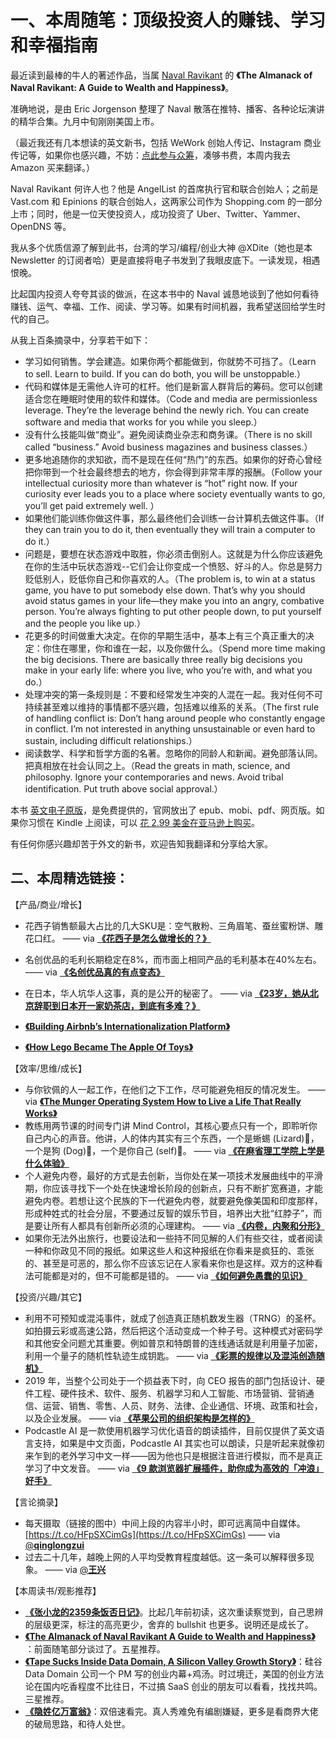 # 一、本周随笔：顶级投资人的赚钱、学习和幸福指南

最近读到最棒的牛人的著述作品，当属 [Naval Ravikant](https://en.wikipedia.org/wiki/Naval_Ravikant) 的 **《The Almanack of Naval Ravikant: A Guide to Wealth and Happiness》**。

准确地说，是由 Eric Jorgenson 整理了 Naval 散落在推特、播客、各种论坛演讲的精华合集。九月中旬刚刚美国上市。

（最近我还有几本想读的英文新书，包括 WeWork 创始人传记、Instagram 商业传记等，如果你也感兴趣，不妨：[点此参与众筹](http://zerodaybook.mikecrm.com/ZiQ0Ze7)，凑够书费，本周内我去 Amazon 买来翻译。）

Naval Ravikant 何许人也？他是 AngelList 的首席执行官和联合创始人；之前是 Vast.com 和 Epinions 的联合创始人，这两家公司作为 Shopping.com 的一部分上市；同时，他是一位天使投资人，成功投资了 Uber、Twitter、Yammer、OpenDNS 等。

我从多个优质信源了解到此书，台湾的学习/编程/创业大神 @XDite（她也是本 Newsletter 的订阅者哈）更是直接将电子书发到了我眼皮底下。一读发现，相遇恨晚。

比起国内投资人夸夸其谈的做派，在这本书中的 Naval 诚恳地谈到了他如何看待赚钱、运气、幸福、工作、阅读、学习等。如果有时间机器，我希望送回给学生时代的自己。

从我上百条摘录中，分享若干如下：
* 学习如何销售。学会建造。如果你两个都能做到，你就势不可挡了。（Learn to sell. Learn to build. If you can do both, you will be unstoppable.）
* 代码和媒体是无需他人许可的杠杆。他们是新富人群背后的筹码。您可以创建适合您在睡眠时使用的软件和媒体。（Code and media are permissionless leverage. They’re the leverage behind the newly rich. You can create software and media that works for you while you sleep.）
* 没有什么技能叫做“商业”。避免阅读商业杂志和商务课。（There is no skill called “business.” Avoid business magazines and business classes.）
* 更多地追随你的求知欲，而不是现在任何“热门”的东西。如果你的好奇心曾经把你带到一个社会最终想去的地方，你会得到非常丰厚的报酬。（Follow your intellectual curiosity more than whatever is “hot” right now. If your curiosity ever leads you to a place where society eventually wants to go, you’ll get paid extremely well. ）
* 如果他们能训练你做这件事，那么最终他们会训练一台计算机去做这件事。（If they can train you to do it, then eventually they will train a computer to do it.）
* 问题是，要想在状态游戏中取胜，你必须击倒别人。这就是为什么你应该避免在你的生活中玩状态游戏--它们会让你变成一个愤怒、好斗的人。你总是努力贬低别人，贬低你自己和你喜欢的人。（The problem is, to win at a status game, you have to put somebody else down. That’s why you should avoid status games in your life—they make you into an angry, combative person. You’re always fighting to put other people down, to put yourself and the people you like up.）
* 花更多的时间做重大决定。在你的早期生活中，基本上有三个真正重大的决定：你住在哪里，你和谁在一起，以及你做什么。（Spend more time making the big decisions. There are basically three really big decisions you make in your early life: where you live, who you’re with, and what you do.）
* 处理冲突的第一条规则是：不要和经常发生冲突的人混在一起。我对任何不可持续甚至难以维持的事情都不感兴趣，包括难以维系的关系。（The first rule of handling conflict is: Don’t hang around people who constantly engage in conflict. I’m not interested in anything unsustainable or even hard to sustain, including difficult relationships.）
* 阅读数学、科学和哲学方面的名著。忽略你的同龄人和新闻。避免部落认同。把真相放在社会认同之上。（Read the greats in math, science, and philosophy. Ignore your contemporaries and news. Avoid tribal identification. Put truth above social approval.）

本书 [英文电子原版](https://www.navalmanack.com/)，是免费提供的，官网放出了 epub、mobi、pdf、网页版。如果你习惯在 Kindle 上阅读，可以 [花 2.99 美金在亚马逊上购买](https://www.amazon.com/Almanack-Naval-Ravikant-Wealth-Happiness-ebook/dp/B08FF8MTM6)。

有任何你感兴趣却苦于外文的新书，欢迎告知我翻译和分享给大家。

## 二、本周精选链接：

【产品/商业/增长】
* 花西子销售额最大占比的几大SKU是：空气散粉、三角眉笔、蚕丝蜜粉饼、雕花口红。 —— via [**《花西子是怎么做增长的？》**]( https://ift.tt/2HWuoLy)
* 名创优品的毛利长期稳定在8%，而市面上相同产品的毛利基本在40%左右。 —— via [**《名创优品真的有点变态》**]( https://ift.tt/3291dw3)
* 在日本，华人坑华人这事，真的是公开的秘密了。 —— via [**《23岁，她从北京辞职到日本开一家奶茶店，到底有多难？》**]( https://ift.tt/31P1G69)

* [**《Building Airbnb’s Internationalization Platform》**]( https://ift.tt/37MdZE9)
* [**《How Lego Became The Apple Of Toys》**]( https://ift.tt/2hEfU1E)

【效率/思维/成长】
* 与你钦佩的人一起工作，在他们之下工作，尽可能避免相反的情况发生。 —— via [**《The Munger Operating System How to Live a Life That Really Works》**]( https://ift.tt/2KDnMBd)
* 教练用两节课的时间专门讲 Mind Control，其核心要点只有一个，即聆听你自己内心的声音。他讲，人的体内其实有三个东西，一个是蜥蜴 (Lizard)🦎，一个是狗 (Dog)🐶，一个是你自己 (self)🙋。  —— via [**《在麻省理工学院上学是什么体验》**]( https://ift.tt/2Eqedlh)
* 个人避免内卷，最好的方式是去创新，当你处在某一项技术发展曲线中的平滑期，你应该寻找下一个处在快速增长阶段的创新点，只有不断扩宽赛道，才能避免内卷。若想让这个民族的下一代避免内卷，就要避免像美国和印度那样，形成种姓式的社会分层，不要通过反智的娱乐节目，培养出大批“红脖子”，而是要让所有人都具有创新所必须的心理建构。 —— via [**《内卷，内聚和分形》**]( https://ift.tt/3dWY4Uq)
* 如果你无法外出旅行，也要设法和一些持不同见解的人们有些交往，或者阅读一种和你政见不同的报纸。如果这些人和这种报纸在你看来是疯狂的、乖张的、甚至是可恶的，那么你不应该忘记在人家看来你也是这样。双方的这种看法可能都是对的，但不可能都是错的。 —— via [**《如何避免愚蠢的见识》**]( https://ift.tt/3e7yOeh)

【投资/兴趣/其它】

* 利用不可预知或混沌事件，就成了创造真正随机数发生器（TRNG）的圣杯。如拍摄云彩或高速公路，然后把这个活动变成一个种子号。这种模式对密码学和其他安全问题尤其重要。例如普京和特朗普的连线通话就是利用量子加密，利用一个量子的随机性轨迹生成钥匙。 —— via [**《彩票的规律以及混沌创造随机》**]( https://ift.tt/3mp9DHe)
* 2019 年，当整个公司处于一个损益表下时，向 CEO 报告的部门包括设计、硬件工程、硬件技术、软件、服务、机器学习和人工智能、市场营销、营销通信、运营、销售、零售、人员、财务、法律、企业通信、环境、政策和社会，以及企业发展。 —— via [**《苹果公司的组织架构是怎样的》**]( https://ift.tt/3dWXg26)
* Podcastle AI 是一款使用机器学习优化语音的朗读插件，目前仅提供了英文语言支持，如果是中文页面，Podcastle AI 其实也可以朗读，只是听起来就像初来乍到的老外学习中文一样——因为他也只是根据注音进行模拟，而不是真正学习了中文发音。 —— via [**《9 款浏览器扩展插件，助你成为高效的「冲浪」好手》**]( https://ift.tt/35rJbWk)

【言论摘录】
* 每天摄取（链接的图中）中间上段的内容半小时，即可远离简中自媒体。 [https://t.co/HFpSXCimGs](https://t.co/HFpSXCimGs) —— via [@**qinglongzui**]( http://twitter.com/qinglongzui/status/1322211760875724800)
* 过去二十几年，越晚上网的人平均受教育程度越低。这一条可以解释很多现象。 —— via [@**王兴**]( http://twitter.com/wangxing_mt/status/1322184739604684801)



【本周读书/观影推荐】
*  [**《张小龙的2359条饭否日记》**]( https://ift.tt/31AmzlB)。比起几年前初读，这次重读察觉到，自己思辨的层级更深，标注的高亮更少，舍弃的 bullshit 也更多。说明还是成长了。
*  [**《The Almanack of Naval Ravikant A Guide to Wealth and Happiness》**]( https://ift.tt/3iQyhOA) ：前面随笔部分谈过了。五星推荐。
*   [**《Tape Sucks Inside Data Domain, A Silicon Valley Growth Story》**]( https://ift.tt/2HwyaLL)：硅谷 Data Domain 公司一个 PM 写的创业内幕+鸡汤。时过境迁，美国的创业方法论在国内吃香程度不比往日，不过搞 SaaS 创业的朋友可以看看，找找共鸣。三星推荐。
*   [**《隐姓亿万富翁》**]( https://ift.tt/3i4diY9)：双倍速看完。真人秀难免有编剧嫌疑，更多是看商界大佬的破局思路，和待人处世。



